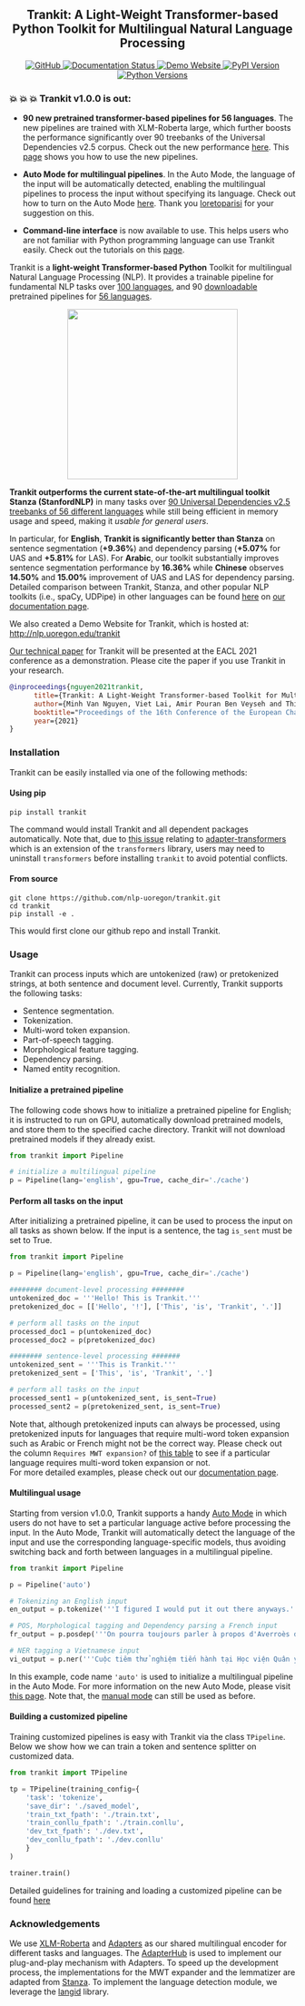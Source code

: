 <h2 align="center">Trankit: A Light-Weight Transformer-based Python Toolkit for Multilingual Natural Language Processing</h2>

<div align="center">
    <a href="https://github.com/nlp-uoregon/trankit/blob/master/LICENSE">
        <img alt="GitHub" src="https://img.shields.io/github/license/nlp-uoregon/trankit.svg?color=blue">
    </a>
    <a href='https://trankit.readthedocs.io/en/latest/?badge=latest'>
    <img src='https://readthedocs.org/projects/trankit/badge/?version=latest' alt='Documentation Status' />
    </a>
    <a href="http://nlp.uoregon.edu/trankit">
        <img alt="Demo Website" src="https://img.shields.io/website/http/trankit.readthedocs.io/en/latest/index.html.svg?down_color=red&down_message=offline&up_message=online">
    </a>
    <a href="https://pypi.org/project/trankit/">
        <img alt="PyPI Version" src="https://img.shields.io/pypi/v/trankit?color=blue">
    </a>
    <a href="https://pypi.org/project/trankit/">
        <img alt="Python Versions" src="https://img.shields.io/pypi/pyversions/trankit?colorB=blue">
    </a>
</div>

### :boom: :boom: :boom: Trankit v1.0.0 is out:

* **90 new pretrained transformer-based pipelines for 56 languages**. The new pipelines are trained with XLM-Roberta large, which further boosts the performance significantly over 90 treebanks of the Universal Dependencies v2.5 corpus. Check out the new performance [here](https://trankit.readthedocs.io/en/latest/performance.html). This [page](https://trankit.readthedocs.io/en/latest/news.html#trankit-large) shows you how to use the new pipelines.

* **Auto Mode for multilingual pipelines**. In the Auto Mode, the language of the input will be automatically detected, enabling the multilingual pipelines to process the input without specifying its language. Check out how to turn on the Auto Mode [here](https://trankit.readthedocs.io/en/latest/news.html#auto-mode-for-multilingual-pipelines). Thank you [loretoparisi](https://github.com/loretoparisi) for your suggestion on this.

* **Command-line interface** is now available to use. This helps users who are not familiar with Python programming language can use Trankit easily. Check out the tutorials on this [page](https://trankit.readthedocs.io/en/latest/commandline.html).

Trankit is a **light-weight Transformer-based Python** Toolkit for multilingual Natural Language Processing (NLP). It provides a trainable pipeline for fundamental NLP tasks over [100 languages](https://trankit.readthedocs.io/en/latest/pkgnames.html#trainable-languages), and 90 [downloadable](https://trankit.readthedocs.io/en/latest/pkgnames.html#pretrained-languages-their-code-names) pretrained pipelines for [56 languages](https://trankit.readthedocs.io/en/latest/pkgnames.html#pretrained-languages-their-code-names).

<div align="center"><img src="https://raw.githubusercontent.com/nlp-uoregon/trankit/master/docs/source/architecture.jpg" height="300px"/></div>

**Trankit outperforms the current state-of-the-art multilingual toolkit Stanza (StanfordNLP)** in many tasks over [90 Universal Dependencies v2.5 treebanks of 56 different languages](https://trankit.readthedocs.io/en/latest/performance.html#universal-dependencies-v2-5) while still being efficient in memory usage and
speed, making it *usable for general users*.

In particular, for **English**, **Trankit is significantly better than Stanza** on sentence segmentation (**+9.36%**) and dependency parsing (**+5.07%** for UAS and **+5.81%** for LAS). For **Arabic**, our toolkit substantially improves sentence segmentation performance by **16.36%** while **Chinese** observes **14.50%** and **15.00%** improvement of UAS and LAS for dependency parsing. Detailed comparison between Trankit, Stanza, and other popular NLP toolkits (i.e., spaCy, UDPipe) in other languages can be found [here](https://trankit.readthedocs.io/en/latest/performance.html#universal-dependencies-v2-5) on [our documentation page](https://trankit.readthedocs.io/en/latest/index.html).

We also created a Demo Website for Trankit, which is hosted at: http://nlp.uoregon.edu/trankit

[Our technical paper](https://arxiv.org/pdf/2101.03289.pdf) for Trankit will be presented at the EACL 2021 conference as a demonstration. Please cite the paper if you use Trankit in your research.

```bibtex
@inproceedings{nguyen2021trankit,
      title={Trankit: A Light-Weight Transformer-based Toolkit for Multilingual Natural Language Processing}, 
      author={Minh Van Nguyen, Viet Lai, Amir Pouran Ben Veyseh and Thien Huu Nguyen},
      booktitle="Proceedings of the 16th Conference of the European Chapter of the Association for Computational Linguistics: System Demonstrations",
      year={2021}
}
```


### Installation
Trankit can be easily installed via one of the following methods:
#### Using pip
```
pip install trankit
```
The command would install Trankit and all dependent packages automatically. 
Note that, due to [this issue](https://github.com/nlp-uoregon/trankit/issues/3) relating to [adapter-transformers](https://github.com/Adapter-Hub/adapter-transformers) which is an extension of the `transformers` library, users may need to uninstall `transformers` before installing `trankit` to avoid potential conflicts.

#### From source
```
git clone https://github.com/nlp-uoregon/trankit.git
cd trankit
pip install -e .
```
This would first clone our github repo and install Trankit.

### Usage
Trankit can process inputs which are untokenized (raw) or pretokenized strings, at
both sentence and document level. Currently, Trankit supports the following tasks:
- Sentence segmentation.
- Tokenization.
- Multi-word token expansion.
- Part-of-speech tagging.
- Morphological feature tagging.
- Dependency parsing.
- Named entity recognition.
#### Initialize a pretrained pipeline
The following code shows how to initialize a pretrained pipeline for English; it is instructed to run on GPU, automatically download pretrained models, and store them to the specified cache directory. Trankit will not download pretrained models if they already exist.
```python
from trankit import Pipeline

# initialize a multilingual pipeline
p = Pipeline(lang='english', gpu=True, cache_dir='./cache')
```

#### Perform all tasks on the input
After initializing a pretrained pipeline, it can be used to process the input on all tasks as shown below. If the input is a sentence, the tag `is_sent` must be set to True. 
```python
from trankit import Pipeline

p = Pipeline(lang='english', gpu=True, cache_dir='./cache')

######## document-level processing ########
untokenized_doc = '''Hello! This is Trankit.'''
pretokenized_doc = [['Hello', '!'], ['This', 'is', 'Trankit', '.']]

# perform all tasks on the input
processed_doc1 = p(untokenized_doc)
processed_doc2 = p(pretokenized_doc)

######## sentence-level processing ####### 
untokenized_sent = '''This is Trankit.'''
pretokenized_sent = ['This', 'is', 'Trankit', '.']

# perform all tasks on the input
processed_sent1 = p(untokenized_sent, is_sent=True)
processed_sent2 = p(pretokenized_sent, is_sent=True)
```
Note that, although pretokenized inputs can always be processed, using pretokenized inputs for languages that require multi-word token expansion such as Arabic or French might not be the correct way. Please check out the column `Requires MWT expansion?` of [this table](https://trankit.readthedocs.io/en/latest/pkgnames.html#pretrained-languages-their-code-names) to see if a particular language requires multi-word token expansion or not.  
For more detailed examples, please check out our [documentation page](https://trankit.readthedocs.io/en/latest/overview.html).

#### Multilingual usage
Starting from version v1.0.0, Trankit supports a handy [Auto Mode](https://trankit.readthedocs.io/en/latest/news.html#auto-mode-for-multilingual-pipelines) in which users do not have to set a particular language active before processing the input. In the Auto Mode, Trankit will automatically detect the language of the input and use the corresponding language-specific models, thus avoiding switching back and forth between languages in a multilingual pipeline.

```python
from trankit import Pipeline

p = Pipeline('auto')

# Tokenizing an English input
en_output = p.tokenize('''I figured I would put it out there anyways.''') 

# POS, Morphological tagging and Dependency parsing a French input
fr_output = p.posdep('''On pourra toujours parler à propos d'Averroès de "décentrement du Sujet".''')

# NER tagging a Vietnamese input
vi_output = p.ner('''Cuộc tiêm thử nghiệm tiến hành tại Học viện Quân y, Hà Nội''')
```
In this example, code name `'auto'` is used to initialize a multilingual pipeline in the Auto Mode. For more information on the new Auto Mode, please visit [this page](https://trankit.readthedocs.io/en/latest/news.html#auto-mode-for-multilingual-pipelines). Note that, the [manual mode](https://trankit.readthedocs.io/en/latest/overview.html#multilingual-usage) can still be used as before.

#### Building a customized pipeline
Training customized pipelines is easy with Trankit via the class `TPipeline`. Below we show how we can train a token and sentence splitter on customized data.
```python
from trankit import TPipeline

tp = TPipeline(training_config={
    'task': 'tokenize',
    'save_dir': './saved_model',
    'train_txt_fpath': './train.txt',
    'train_conllu_fpath': './train.conllu',
    'dev_txt_fpath': './dev.txt',
    'dev_conllu_fpath': './dev.conllu'
    }
)

trainer.train()
```
Detailed guidelines for training and loading a customized pipeline can be found [here](https://trankit.readthedocs.io/en/latest/training.html) 

### Acknowledgements
We use [XLM-Roberta](https://arxiv.org/abs/1911.02116) and [Adapters](https://arxiv.org/abs/2005.00247) as our shared multilingual encoder for different tasks and languages. The [AdapterHub](https://github.com/Adapter-Hub/adapter-transformers) is used to implement our plug-and-play mechanism with Adapters. To speed up the development process, the implementations for the MWT expander and the lemmatizer are adapted from [Stanza](https://github.com/stanfordnlp/stanza). To implement the language detection module, we leverage the [langid](https://github.com/saffsd/langid.py) library.
